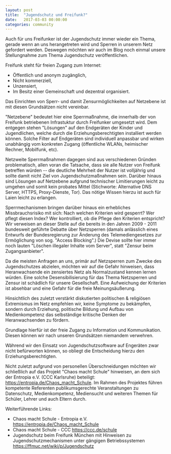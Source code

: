 ```yaml
---
layout: post
title:  "Jugendschutz und Freifunk?"
date:   2017-03-03 00:00:00
categories: community
---
```


Auch für uns Freifunker ist der Jugendschutz immer wieder ein Thema, gerade wenn an uns herangetreten wird und Sperren in unserem Netz gefordert werden.
Deswegen möchten wir auch im Blog noch einmal unsere Stellungnahme zum Thema Jugendschutz veröffentlichen.

Freifunk steht für freien Zugang zum Internet:

+ Öffentlich und anonym zugänglich,
+ Nicht kommerziell,
+ Unzensiert,
+ Im Besitz einer Gemeinschaft und dezentral organisiert.
 
Das Einrichten von Sperr- und damit Zensurmöglichkeiten auf Netzebene ist mit diesen Grundsätzen nicht vereinbar.

<!--*-->

"Netzebene" bedeutet hier eine Sperrmaßnahme, die innerhalb der von Freifunk betriebenen Infrastuktur durch Freifunker umgesetzt wird.
Dem entgegen stehen "Lösungen" auf den Endgeräten der Kinder und Jugendlichen, welche durch die Erziehungsberechtigten installiert werden können.
Solche Filter auf Endgeräten sind individuell anpassbar und wirken unabhängig vom konkreten Zugang (öffentliche WLANs, heimischer Rechner, Mobilfunk, etc).

Netzweite Sperrmaßnahmen dagegen sind aus verschiedenen Gründen problematisch, allen voran die Tatsache, dass sie alle Nutzer von Freifunk betreffen würden -- die deutliche Mehrheit der Nutzer ist volljährig und sollte damit nicht Ziel von Jugendschutzmaßnahmen sein.
Darüber hinaus sind Lösungen auf Netzebene aufgrund technischer Limitierungen leicht zu umgehen und somit kein probates Mittel (Stichworte: Alternative DNS Server, HTTPS, Proxy-Dienste, Tor). Das nötige Wissen hierzu ist auch für Laien leicht zu erlangen.

Sperrmechanismen bringen darüber hinaus ein erhebliches Missbrauchsrisiko mit sich: Nach welchen Kriterien wird gesperrt? Wer pflegt diesen Index? Wer kontrolliert, ob die Pflege den Kriterien entspricht?
Wir verweisen an dieser Stelle auf die bereits in den Jahren 2009 - 2011 bundesweit geführte Debatte über Netzsperren (damals anlässlich eines Entwurfs der Bundesregierung zur Änderung des Telemediengesetzes zur Ermöglichung von sog. "Access Blocking".)
Die Devise sollte hier immer noch lauten "Löschen illegaler Inhalte vom Server", statt "Zensur beim Zugangsanbieter".

Da die meisten Anfragen an uns, primär auf Netzsperren zum Zwecke des Jugendschutzes abzielen, möchten wir auf die Gefahr hinweisen, dass Heranwachsende ein zensiertes Netz als Normalzustand kennen lernen würden.
Eine solche Desensibilisierung für das Thema Netzsperren und Zensur ist schädlich für unsere Gesellschaft. Eine Aufweichung der Kriterien ist absehbar und eine Gefahr für die freie Meinungsäußerung.

Hinsichtlich des zuletzt verstärkt diskutierten politischen & religiösen Extremismus im Netz empfehlen wir, keine Symptome zu bekämpfen, sondern durch Erziehung, politische Bildung und Aufbau von Medienkompetenz das selbständige kritische Denken der Heranwachsenden zu fördern.

Grundlage hierfür ist der freie Zugang zu Information und Kommunikation. Diesen können wir nach unseren Grundsätzen niemandem verwehren.

Während wir den Einsatz von Jugendschutzsoftware auf Engeräten zwar nicht befürworten können, so obliegt die Entscheidung hierzu den Erziehungsberechtigten.

Nicht zuletzt aufgrund von personellen Überschneidungen möchten wir schließlich auf das Projekt "Chaos macht Schule" hinweisen, an dem sich der Entropia e.V. (CCC Karlsruhe) beteiligt: <https://entropia.de/Chaos_macht_Schule>.
Im Rahmen des Projektes führen kompetente Referenten publikumsgerechte Veranstaltungen zu Datenschutz, Medienkompetenz, Mediensucht und weiteren Themen für Schüler, Lehrer und  auch Eltern durch.


Weiterführende Links:

+ Chaos macht Schule - Entropia e.V. <https://entropia.de/Chaos_macht_Schule> 
+ Chaos macht Schule - CCC <https://ccc.de/schule>
+ Jugendschutz beim Freifunk München mit Hinweisen zu Jugendschutzmechanismen unter gängigen Betriebssystemen <https://ffmuc.net/wiki/p/Jugendschutz>
